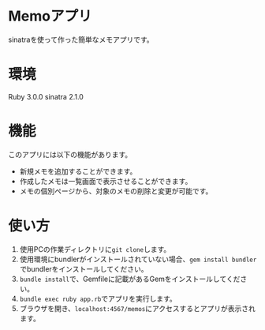 # Memoアプリ
sinatraを使って作った簡単なメモアプリです。

# 環境
Ruby 3.0.0
sinatra 2.1.0

# 機能
このアプリには以下の機能があります。
- 新規メモを追加することができます。
- 作成したメモは一覧画面で表示させることができます。
- メモの個別ページから、対象のメモの削除と変更が可能です。

# 使い方
1. 使用PCの作業ディレクトリに`git clone`します。
2. 使用環境にbundlerがインストールされていない場合、`gem install bundler`でbundlerをインストールしてください。
3. `bundle install`で、Gemfileに記載があるGemをインストールしてください。
4. `bundle exec ruby app.rb`でアプリを実行します。
5. ブラウザを開き、`localhost:4567/memos`にアクセスするとアプリが表示されます。